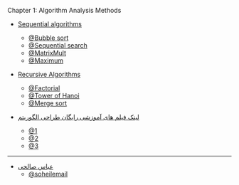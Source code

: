 Chapter 1: Algorithm Analysis Methods


+ [Sequential algorithms](http://dl1.abrim.ir/Videos/fmp/algorithm/Sequential-algorithms.mp4)
  - [@Bubble sort](http://dl1.abrim.ir/Videos/fmp/algorithm/Bubble-Sort.mp4)
  - [@Sequential search](http://dl1.abrim.ir/Videos/fmp/algorithm/Sequential-Search.mp4)
  - [@MatrixMult](http://dl1.abrim.ir/Videos/fmp/algorithm/MatrixMult.mp4)
  - [@Maximum](http://dl1.abrim.ir/Videos/fmp/algorithm/Maximum.mp4)

+ [Recursive Algorithms](http://dl1.abrim.ir/Videos/fmp/algorithm/RecursiveAlgorithms.mp4)
  - [@Factorial](http://dl1.abrim.ir/Videos/fmp/algorithm/Factorial.mp4)
  - [@Tower of Hanoi](http://dl1.abrim.ir/Videos/fmp/algorithm/TowerofHanoi.mp4)
  - [@Merge sort](http://dl1.abrim.ir/Videos/fmp/algorithm/Merge-Sort.mp4)
  
  
+ [لینک فیلم های آموزشی رایگان طراحی الگوریتم]()
  - [@1](http://minidars.ir/videos_categories/algorithm/)
  - [@2](https://www.aparat.com/v/AG6Pu?playlist=455888)
  - [@3](https://www.aparat.com/EhsanYasrebi)


------------------------------------------------------------------

+ [عباس صالحی](https://soheilemail.github.io/ )  
  - [@soheilemail](https://github.com/soheilemail)
